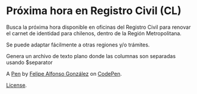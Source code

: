 # Próxima hora en Registro Civil (CL)

Busca la próxima hora disponible en oficinas del Registro Civil para renovar el carnet de identidad para chilenos, dentro de la Región Metropolitana.

Se puede adaptar fácilmente a otras regiones y/o trámites.

Genera un archivo de texto plano donde las columnas son separadas usando $separator

A [Pen](https://codepen.io/felipealfonsog/pen/gOeqyvz) by [Felipe Alfonso González](https://codepen.io/felipealfonsog) on [CodePen](https://codepen.io).

[License](https://codepen.io/license/pen/gOeqyvz).

